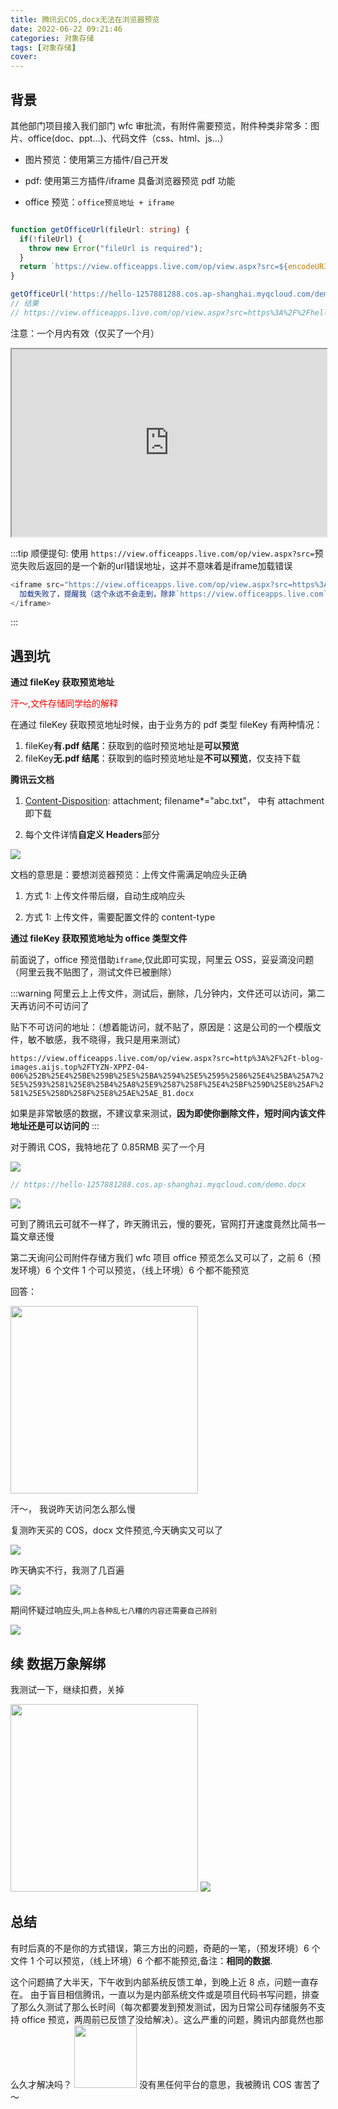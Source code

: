 ```yaml
---
title: 腾讯云COS,docx无法在浏览器预览
date: 2022-06-22 09:21:46
categories: 对象存储
tags: [对象存储]
cover:
---
```


## 背景

其他部门项目接入我们部门 wfc 审批流，有附件需要预览，附件种类非常多：图片、office(doc、ppt...)、代码文件（css、html、js...）

- 图片预览：使用第三方插件/自己开发

- pdf: 使用第三方插件/iframe 具备浏览器预览 pdf 功能

- office 预览：`office预览地址 + iframe`

```ts

function getOfficeUrl(fileUrl: string) {
  if(!fileUrl) {
    throw new Error("fileUrl is required");
  }
  return `https://view.officeapps.live.com/op/view.aspx?src=${encodeURIComponent(fileUrl))}`;
}

getOfficeUrl('https://hello-1257881288.cos.ap-shanghai.myqcloud.com/demo.docx')
// 结果
// https://view.officeapps.live.com/op/view.aspx?src=https%3A%2F%2Fhello-1257881288.cos.ap-shanghai.myqcloud.com%2Fdemo.docx
```
注意：一个月内有效（仅买了一个月）
<iframe src="https://view.officeapps.live.com/op/view.aspx?src=https%3A%2F%2Fhello-1257881288.cos.ap-shanghai.myqcloud.com%2Fdemo.docx" height=300 width='100%'></iframe>

:::tip
顺便提句: 使用 `https://view.officeapps.live.com/op/view.aspx?src=`预览失败后返回的是一个新的url错误地址，这并不意味着是iframe加载错误

```js
<iframe src="https://view.officeapps.live.com/op/view.aspx?src=https%3A%2F%2Fhello-1257881288.cos.ap-shanghai.myqcloud.com%2Fdemo.docx" height=300 width='100%'>
  加载失败了，提醒我（这个永远不会走到，除非`https://view.officeapps.live.com`挂了）
</iframe>
```

:::


## 遇到坑

**通过 fileKey 获取预览地址**

<p style="color: red">汗～,文件存储同学给的解释</p>

在通过 fileKey 获取预览地址时候，由于业务方的 pdf 类型 fileKey 有两种情况：

1.  fileKey**有.pdf 结尾**：获取到的临时预览地址是**可以预览**
2.  fileKey**无.pdf 结尾**：获取到的临时预览地址是**不可以预览**，仅支持下载

**腾讯云文档**

1. <a href="https://cloud.tencent.com/document/product/436/13361" target="_blank" >Content-Disposition</a>: attachment; filename\*="abc.txt"， 中有 attachment 即下载

2. 每个文件详情**自定义 Headers**部分

<img src="http://t-blog-images.aijs.top/img/20220622100858.webp"/>

文档的意思是：要想浏览器预览：上传文件需满足响应头正确

1. 方式 1: 上传文件带后缀，自动生成响应头

2. 方式 1: 上传文件，需要配置文件的 content-type

**通过 fileKey 获取预览地址为 office 类型文件**

前面说了，office 预览借助`iframe`,仅此即可实现，阿里云 OSS，妥妥滴没问题（阿里云我不贴图了，测试文件已被删除）

:::warning
阿里云上上传文件，测试后，删除，几分钟内，文件还可以访问，第二天再访问不可访问了

贴下不可访问的地址：（想着能访问，就不贴了，原因是：这是公司的一个模版文件，敏不敏感，我不晓得，我只是用来测试）

`https://view.officeapps.live.com/op/view.aspx?src=http%3A%2F%2Ft-blog-images.aijs.top%2FTYZN-XPPZ-04-006%252B%25E4%25BE%259B%25E5%25BA%2594%25E5%2595%2586%25E4%25BA%25A7%25E5%2593%2581%25E8%25B4%25A8%25E9%2587%258F%25E4%25BF%259D%25E8%25AF%2581%25E5%258D%258F%25E8%25AE%25AE_B1.docx`

如果是非常敏感的数据，不建议拿来测试，**因为即使你删除文件，短时间内该文件地址还是可以访问的**
:::

对于腾讯 COS，我特地花了 0.85RMB 买了一个月

<img src="http://t-blog-images.aijs.top/img/20220622094259.webp"/>

```js
// https://hello-1257881288.cos.ap-shanghai.myqcloud.com/demo.docx
```

<img src="http://t-blog-images.aijs.top/img/20220622094131.webp" />

可到了腾讯云可就不一样了，昨天腾讯云，慢的要死，官网打开速度竟然比简书一篇文章还慢

第二天询问公司附件存储方我们 wfc 项目 office 预览怎么又可以了，之前 6（预发环境）6 个文件 1 个可以预览，（线上环境）6 个都不能预览

回答：

<img src="http://t-blog-images.aijs.top/img/20220622093847.webp" width=300/>

汗～， 我说昨天访问怎么那么慢

复测昨天买的 COS，docx 文件预览,今天确实又可以了

<img src="http://t-blog-images.aijs.top/img/20220622094517.webp"/>

昨天确实不行，我测了几百遍

<img src="http://t-blog-images.aijs.top/img/20220622094640.webp"/>

期间怀疑过响应头,`网上各种乱七八糟的内容还需要自己辨别`

<img src="http://t-blog-images.aijs.top/img/20220622094640.webp"/>

## 续 数据万象解绑

我测试一下，继续扣费，关掉

<img src="http://t-blog-images.aijs.top/img/20220701115515.webp" width=300 />

<img src="http://t-blog-images.aijs.top/img/20220701115411.webp" />

## 总结

有时后真的不是你的方式错误，第三方出的问题，奇葩的一笔，（预发环境）6 个文件 1 个可以预览，（线上环境）6 个都不能预览,备注：**相同的数据**.

这个问题搞了大半天，下午收到内部系统反馈工单，到晚上近 8 点，问题一直存在。 由于盲目相信腾讯，一直以为是内部系统文件或是项目代码书写问题，排查了那么久测试了那么长时间（每次都要发到预发测试，因为日常公司存储服务不支持 office 预览，两周前已反馈了没给解决）。这么严重的问题，腾讯内部竟然也那么久才解决吗？
<img src="https://img2.baidu.com/it/u=164072396,1121091430&fm=253&fmt=auto&app=138&f=JPEG?w=440&h=492" width=100/>
没有黑任何平台的意思，我被腾讯 COS 害苦了～
